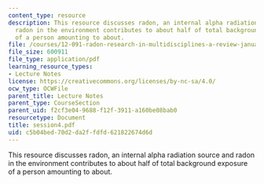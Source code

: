 ```yaml
---
content_type: resource
description: This resource discusses radon, an internal alpha radiation source and
  radon in the environment contributes to about half of total background exposure
  of a person amounting to about.
file: /courses/12-091-radon-research-in-multidisciplines-a-review-january-iap-2007/c5b04bed70d2da2ffdfd621822674d6d_session4.pdf
file_size: 600911
file_type: application/pdf
learning_resource_types:
- Lecture Notes
license: https://creativecommons.org/licenses/by-nc-sa/4.0/
ocw_type: OCWFile
parent_title: Lecture Notes
parent_type: CourseSection
parent_uid: f2cf3e04-9688-f12f-3911-a160be08bab0
resourcetype: Document
title: session4.pdf
uid: c5b04bed-70d2-da2f-fdfd-621822674d6d
---
```

This resource discusses radon, an internal alpha radiation source and radon in the environment contributes to about half of total background exposure of a person amounting to about.